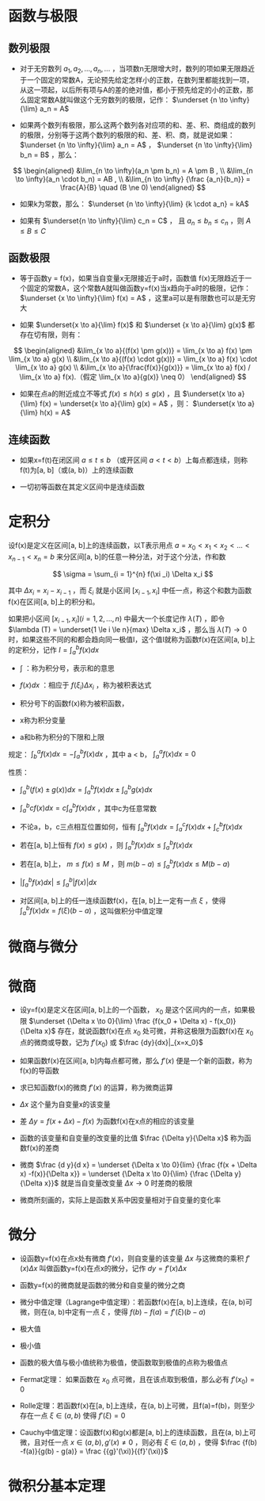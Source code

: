# 函数与极限

## 数列极限

- 对于无穷数列 $a_1, a_2, ..., a_n, ...$ ，当项数n无限增大时，数列的项如果无限趋近于一个固定的常数A，无论预先给定怎样小的正数，在数列里都能找到一项，从这一项起，以后所有项与A的差的绝对值，都小于预先给定的小的正数，那么固定常数A就叫做这个无穷数列的极限，记作： $\underset {n \to \infty}{\lim} a_n = A$

- 如果两个数列有极限，那么这两个数列各对应项的和、差、积、商组成的数列的极限，分别等于这两个数列的极限的和、差、积、商，就是说如果： $\underset {n \to \infty}{\lim} a_n = A$ ， $\underset {n \to \infty}{\lim} b_n = B$ ，那么：

$$
\begin{aligned}
&\lim_{n \to \infty}(a_n \pm b_n) = A \pm B ,
\\
&\lim_{n \to \infty}(a_n \cdot b_n) = AB ,
\\
&\lim_{n \to \infty} {\frac {a_n}{b_n}} = \frac{A}{B} \quad (B \ne 0)
\end{aligned}
$$

- 如果k为常数，那么： $\underset {n \to \infty}{\lim} {k \cdot a_n} = kA$

- 如果有 $\underset{n \to \infty}{\lim} c_n = C$ ， 且 $a_n \le b_n \le c_n$ ，则 $A \le B \le C$

## 函数极限

- 等于函数y = f(x)，如果当自变量x无限接近于a时，函数值 f(x)无限趋近于一个固定的常数A，这个常数A就叫做函数y=f(x)当x趋向于a时的极限，记作： $\underset {x \to \infty}{\lim} f(x) = A$ ，这里a可以是有限数也可以是无穷大

- 如果 $\underset{x \to a}{\lim} f(x)$ 和 $\underset {x \to a}{\lim} g(x)$ 都存在切有限，则有：

$$
\begin{aligned}
&\lim_{x \to a}{(f(x) \pm g(x))} = \lim_{x \to a} f(x) \pm \lim_{x \to a} g(x)
\\
&\lim_{x \to a}{(f(x) \cdot g(x))} = \lim_{x \to a} f(x) \cdot \lim_{x \to a} g(x)
\\
&\lim_{x \to a}{\frac{f(x)}{g(x)}} = \lim_{x \to a} f(x) / \lim_{x \to a} f(x).（假定 \lim_{x \to a}{g(x)} \neq 0）
\end{aligned}
$$

- 如果在点a的附近成立不等式 $f(x) \le h(x) \le g(x)$ ，且 $\underset{x \to a}{\lim} f(x) = \underset{x \to a}{\lim} g(x) = A$ ，则： $\underset{x \to a}{\lim} h(x) = A$

## 连续函数

- 如果x=f(t)在闭区间 $a \le t \le b$ （或开区间 $a < t < b$）上每点都连续，则称f(t)为[a, b]（或(a, b)）上的连续函数

- 一切初等函数在其定义区间中是连续函数

# 定积分

设f(x)是定义在区间[a, b]上的连续函数，以T表示用点 $a = x_0 < x_1 < x_2 < ... < x_{n-1} < x_n = b$ 来分区间[a, b]的任意一种分法，对于这个分法，作和数 

$$
\sigma = \sum_{i = 1}^{n} f(\xi _i) \Delta x_i
$$

其中 $\Delta x_i = x_i - x_{i - 1}$ ，而 $\xi _i$ 就是小区间 $[x_{i - 1}, x_i]$ 中任一点，称这个和数为函数f(x)在区间[a, b]上的积分和。

如果把小区间 $[x_{i - 1}, x_i](i = 1, 2, ..., n)$ 中最大一个长度记作 $\lambda(T)$ ，即令 $\lambda (T) = \underset{1 \le i \le n}{max} \Delta x_i$ ，那么当 $\lambda (T) \to 0$ 时，如果这些不同的和都会趋向同一极值I，这个值I就称为函数f(x)在区间[a, b]上的定积分，记作 $I = \int_{a}^{b} f(x) dx$

- $\int$  ：称为积分号，表示和的意思

- $f(x)dx$ ：相应于 $f(\xi _i) \Delta x_i$ ，称为被积表达式

- 积分号下的函数f(x)称为被积函数，

- x称为积分变量

- a和b称为积分的下限和上限

规定： $\int_{b}^{a} f(x)dx = - \int_{a}^{b} f(x)dx$ ，其中 a < b， $\int_{a}^{a} f(x)dx = 0$

性质：

- $\int_{a}^{b} (f(x) \pm g(x))dx = \int_{a}^{b} f(x)dx \pm \int_{a}^{b} g(x)dx$

- $\int_{a}^{b} cf(x)dx = c \int_{a}^{b} f(x)dx$ ，其中c为任意常数

- 不论a，b，c三点相互位置如何，恒有 $\int_{a}^{b} f(x)dx = \int_{a}^{c}f(x)dx \ + \ \int_{c}^{b} f(x)dx$

- 若在[a, b]上恒有 $f(x) \le g(x)$ ，则 $\int_a^b f(x)dx \le \int_a^b f(x) dx$

- 若在[a, b]上， $m \le f(x) \le M$ ，则 $m(b-a) \le \int_a^b f(x)dx \le M(b-a)$

- $|\int_a^b f(x)dx| \le \int_a^b |f(x)|dx$

- 对区间[a, b]上的任一连续函数f(x)，在[a, b]上一定有一点 $\xi$ ，使得 $\int_a^b f(x)dx = f(\xi)(b-a)$ ，这叫做积分中值定理

# 微商与微分

# 微商

- 设y=f(x)是定义在区间[a, b]上的一个函数， $x_0$ 是这个区间内的一点，如果极限 $\underset {\Delta x \to 0}{\lim} \frac {f(x_0 + \Delta x) - f(x_0)} {\Delta x}$ 存在，就说函数f(x)在点 $x_0$ 处可微，并称这极限为函数f(x)在 $x_0$ 点的微商或导数，记为 ${f}' (x_0)$ 或 $\frac {dy}{dx}|_{x=x_0}$

- 如果函数f(x)在区间[a, b]内每点都可微，那么 ${f}' (x)$ 便是一个新的函数，称为f(x)的导函数

- 求已知函数f(x)的微商 ${f}' (x)$ 的运算，称为微商运算

- $\Delta x$ 这个量为自变量x的该变量

- 差 $\Delta y = f(x + \Delta x) - f(x)$ 为函数f(x)在x点的相应的该变量

- 函数的该变量和自变量的改变量的比值 $\frac {\Delta y}{\Delta x}$ 称为函数f(x)的差商

- 微商 $\frac {d y}{d x} = \underset {\Delta x \to 0}{lim} {\frac {f(x + \Delta x) -f(x)}{\Delta x}} = \underset {\Delta x \to 0}{\lim} {\frac {\Delta y}{\Delta x}}$  就是当自变量改变量 $\Delta x \to 0$ 时差商的极限

- 微商所刻画的，实际上是函数关系中因变量相对于自变量的变化率

# 微分

- 设函数y=f(x)在点x处有微商 ${f}' (x)$，则自变量的该变量 $\Delta x$ 与这微商的乘积 ${f}' (x) \Delta x$ 叫做函数y=f(x)在点x的微分，记作 $dy = {f}' (x) \Delta x$

- 函数y=f(x)的微商就是函数的微分和自变量的微分之商

- 微分中值定理（Lagrange中值定理）：若函数f(x)在[a, b]上连续，在(a, b)可微，则在(a, b)中定有一点 $\xi$ ，使得 $f(b) - f(a) = {f}' (\xi) (b - a)$

- 极大值

- 极小值

- 函数的极大值与极小值统称为极值，使函数取到极值的点称为极值点

- Fermat定理： 如果函数在 $x_0$ 点可微，且在该点取到极值，那么必有 ${f}' (x_0) = 0$

- Rolle定理：若函数f(x)在[a, b]上连续，在(a, b)上可微，且f(a)=f(b)，则至少存在一点 $\xi \in (a, b)$ 使得 ${f}'(\xi) = 0$

- Cauchy中值定理：设函数f(x)和g(x)都是[a, b]上的连续函数，且在(a, b)上可微，且对任一点 $x \in (a, b), {g}' (x) \ne 0$ ，则必有 $\xi \in (a, b)$ ，使得 $\frac {f(b) -f(a)}{g(b) - g(a)} = \frac {{g}'(\xi)}{{f}'(\xi)}$

# 微积分基本定理
